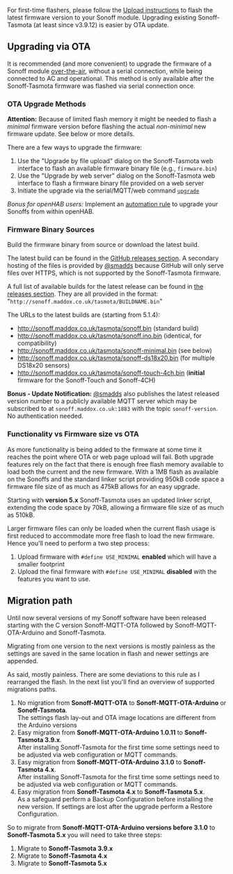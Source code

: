For first-time flashers, please follow the [Upload instructions](https://github.com/arendst/Sonoff-Tasmota/wiki/Upload) to flash the latest firmware version to your Sonoff module. Upgrading existing Sonoff-Tasmota (at least since v3.9.12) is easier by OTA update.

## Upgrading via OTA

It is recommended (and more convenient) to upgrade the firmware of a Sonoff module [over-the-air](https://en.wikipedia.org/wiki/Over-the-air_programming), without a serial connection, while being connected to AC and operational.
This method is only available after the Sonoff-Tasmota firmware was flashed via serial connection once.

### OTA Upgrade Methods

**Attention:** Because of limited flash memory it might be needed to flash a *minimal* firmware version before flashing the actual *non-minimal* new firmware update. See below or more details.

There are a few ways to upgrade the firmware:

1. Use the "Upgrade by file upload" dialog on the Sonoff-Tasmota web interface to flash an available firmware binary file (e.g., `firmware.bin`)
2. Use the "Upgrade by web server" dialog on the Sonoff-Tasmota web interface to flash a firmware binary file provided on a web server
3. Initiate the upgrade via the serial/MQTT/web command [`upgrade`](https://github.com/arendst/Sonoff-Tasmota/wiki/Commands#management)

*Bonus for openHAB users:* Implement an [automation rule](https://github.com/arendst/Sonoff-Tasmota/wiki/openHAB#maintenance-actions) to upgrade your Sonoffs from within openHAB.

### Firmware Binary Sources

Build the firmware binary from source or download the latest build.

The latest build can be found in the [GitHub releases section](https://github.com/arendst/Sonoff-Tasmota/releases). 
A secondary hosting of the files is provided by [@smadds](https://github.com/arendst/Sonoff-Tasmota/issues/19) because GitHub will only serve files over HTTPS, which is not supported by the Sonoff-Tasmota firmware.

A full list of available builds for the latest release can be found in [the releases section](https://github.com/arendst/Sonoff-Tasmota/releases). They are all provided in the format: "`http://sonoff.maddox.co.uk/tasmota/BUILDNAME.bin`"

The URLs to the latest builds are (starting from 5.1.4): 

* http://sonoff.maddox.co.uk/tasmota/sonoff.bin (standard build)
* http://sonoff.maddox.co.uk/tasmota/sonoff.ino.bin (identical, for compatibility)
* http://sonoff.maddox.co.uk/tasmota/sonoff-minimal.bin (see below)
* http://sonoff.maddox.co.uk/tasmota/sonoff-ds18x20.bin (for multiple DS18x20 sensors)
* http://sonoff.maddox.co.uk/tasmota/sonoff-touch-4ch.bin (**initial** firmware for the Sonoff-Touch and Sonoff-4CH)

**Bonus - Update Notification:** [@smadds](https://github.com/arendst/Sonoff-Tasmota/issues/19) also publishes the latest released version number to a publicly available MQTT server which may be subscribed to at `sonoff.maddox.co.uk:1883` with the topic `sonoff-version`. No authentication needed.

### Functionality vs Firmware size vs OTA

As more functionality is being added to the firmware at some time it reaches the point where OTA or web page upload will fail. Both upgrade features rely on the fact that there is enough free flash memory available to load both the current and the new firmware. With a 1MB flash as available on the Sonoffs and the standard linker script providing 950kB code space a firmware file size of as much as 475kB allows for an easy upgrade. 

Starting with **version 5.x** Sonoff-Tasmota uses an updated linker script, extending the code space by 70kB, allowing a firmware file size of as much as 510kB.

Larger firmware files can only be loaded when the current flash usage is first reduced to accommodate more free flash to load the new firmware. Hence you'll need to perform a two step process:
1. Upload firmware with `#define USE_MINIMAL` **enabled** which will have a smaller footprint
2. Upload the final firmware with `#define USE_MINIMAL` **disabled** with the features you want to use.

## Migration path

Until now several versions of my Sonoff software have been released starting with the C version Sonoff-MQTT-OTA followed by Sonoff-MQTT-OTA-Arduino and Sonoff-Tasmota.

Migrating from one version to the next versions is mostly painless as the settings are saved in the same location in flash and newer settings are appended.

As said, mostly painless. There are some deviations to this rule as I rearranged the flash. In the next list you'll find an overview of supported migrations paths.

1. No migration from **Sonoff-MQTT-OTA** to **Sonoff-MQTT-OTA-Arduino** or **Sonoff-Tasmota**.<br/>The settings flash lay-out and OTA image locations are different from the Arduino versions
2. Easy migration from **Sonoff-MQTT-OTA-Arduino 1.0.11** to **Sonoff-Tasmota 3.9.x**.<br/>After installing Sonoff-Tasmota for the first time some settings need to be adjusted via web configuration or MQTT commands.
3. Easy migration from **Sonoff-MQTT-OTA-Arduino 3.1.0** to **Sonoff-Tasmota 4.x**.<br/>After installing Sonoff-Tasmota for the first time some settings need to be adjusted via web configuration or MQTT commands.
4. Easy migration from **Sonoff-Tasmota 4.x** to **Sonoff-Tasmota 5.x**.<br/>As a safeguard perform a Backup Configuration before installing the new version. If settings are lost after the upgrade perform a Restore Configuration.

So to migrate from **Sonoff-MQTT-OTA-Arduino versions before 3.1.0** to **Sonoff-Tasmota 5.x** you will need to take three steps:

1. Migrate to **Sonoff-Tasmota 3.9.x**
2. Migrate to **Sonoff-Tasmota 4.x**
3. Migrate to **Sonoff-Tasmota 5.x**
